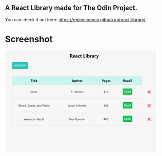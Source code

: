 ## A React Library made for The Odin Project.

You can check it out here:
https://redeminence.github.io/react-library/

# Screenshot

<img src="img/react-library-screenshot.png" alt="React Library Screenshot">

